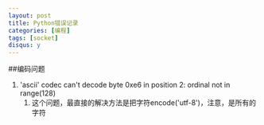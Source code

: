 ```yaml
---
layout: post
title: Python错误记录
categories: [编程]
tags: [socket]
disqus: y
---
```

##编码问题
1. 'ascii' codec can't decode byte 0xe6 in position 2: ordinal not in range(128)
    1. 这个问题，最直接的解决方法是把字符encode('utf-8')，注意，是所有的字符

